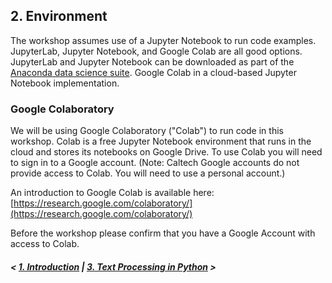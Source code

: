 ## 2. Environment

The workshop assumes use of a Jupyter Notebook to run code examples. JupyterLab, Jupyter Notebook, and Google Colab are all 
good options. JupyterLab and Jupyter Notebook can be downloaded as part of the [Anaconda data science suite](https://anaconda.com).
Google Colab in a cloud-based Jupyter Notebook implementation.

### Google Colaboratory

We will be using Google Colaboratory ("Colab") to run code in this workshop. Colab is a free Jupyter Notebook environment
that runs in the cloud and stores its notebooks on Google Drive. To use Colab you will need to sign in to a Google account. 
(Note: Caltech Google accounts do not provide access to Colab. You will need to use a personal account.)

An introduction to Google Colab is available here: [https://research.google.com/colaboratory/](https://research.google.com/colaboratory/)

Before the workshop please confirm that you have a Google Account with access to Colab.

##### \< [1. Introduction](intro.md) | [3. Text Processing in Python](python-strings/) \>
